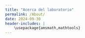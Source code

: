 ```yaml
---
title: "Acerca del laboratorio"
permalink: /About/
date: 2024-09-30
header-includes: |
    \usepackage{amsmath,mathtools}
---
```

<script
  src="https://cdn.mathjax.org/mathjax/latest/MathJax.js?config=TeX-AMS-MML_HTMLorMML"
  type="text/javascript">
</script>

<html>
<head>
    <style>
        h1 {
            text-align: center;
            color: rgba(72, 133, 45, 0.76);
        }

        .container {
          max-width: 900px;
          margin: 20px auto;
          display: flex;
          flex-wrap: wrap;
          justify-content: space-between;
        }

        /* El primer .person ocupa todo el ancho para la descripción */
        .container .person:first-child {
          width: 100%;
          text-align: justify;
          margin-bottom: 40px;
          box-sizing: border-box;
        }

        /* Los demás perfiles ocupan 30% para 3 por fila */
        .container .person:not(:first-child) {
          width: 30%;
          margin-bottom: 40px;
          text-align: center;
          box-sizing: border-box;
        }

        .person img {
          width: 150px;
          height: 150px;
          object-fit: cover;
          border-radius: 50%;
          margin-bottom: 10px;
        }

        .person h3 {
          margin: 0 0 5px 0;
          font-size: 1.1em;
          color: #333;
        }

        .person p {
          margin: 0;
          color: #555;
          line-height: 1.4em;
        }

        a {
          color: #318233;
          text-decoration: none;
        }
        a:hover {
          text-decoration: underline;
        }

        hr {
          border: none;
          height: 1px;
          background-color: #CCCCCC;
          margin: 20px 0;
        }

        @media (max-width: 768px) {
          .container .person:not(:first-child) {
            width: 45%;
          }
        }

        @media (max-width: 480px) {
          .container .person:not(:first-child) {
            width: 100%;
          }
        }
    </style>
</head>
<body>

<hr>
<h1>Acerca del laboratorio</h1>
<hr>

<div class="container">

  <!-- Bloque de descripción original -->
  <div class="person">
    <div class="info">
      <p>El Laboratorio Virtual de Matemáticas es una iniciativa de varios profesores de los programas de Matemáticas y Ciencias de la Computación, creada con el objetivo de complementar los cursos del Departamento de Matemáticas a través de herramientas computacionales que faciliten la comprensión de conceptos matemáticos y su aplicación en problemas prácticos.</p>
      <p>En esta fase inicial, se está recopilando material proporcionado por los docentes del Departamento de Matemáticas. Las versiones alfa (2024) y beta (2025) del Laboratorio Virtual fueron desarrolladas y editadas por Yessica Trujillo, Carlos Nosa, Juan Galvis, Francisco Gómez, Freddy Hernández, Eduards Chipatecua y Sergio Nuñez, con el apoyo del Área Curricular de Matemáticas, bajo la dirección de Carolina Neira, durante los años 2023 y 2024.</p>
      <p>Para cualquier duda, sugerencia o comentario, pueden contactarnos en: <a href="mailto:labmatecc_bog@unal.edu.co">labmatecc_bog@unal.edu.co</a>.</p>
    </div>
  </div>

  <div class="person">
    <a href="https://sites.google.com/view/jgalvis/">
      <img src="https://labmatecc.github.io/images/juan_galvis.jpeg" alt="Juan Galvis">
    </a>
    <h3><a href="https://sites.google.com/view/jgalvis/">Juan Galvis</a></h3>
    <p>Docente a cargo</p>
    <p><a href="mailto:jcgalvisa@unal.edu.co">jcgalvisa@unal.edu.co</a></p>
  </div>

  <div class="person">
    <a href="https://sites.google.com/site/fagomezj/">
      <img src="https://labmatecc.github.io/images/francisco_gomez.jpeg" alt="Francisco Gómez">
    </a>
    <h3><a href="https://sites.google.com/site/fagomezj/">Francisco Gómez</a></h3>
    <p>Docente colaborador</p>
    <p><a href="mailto:fagomezj@unal.edu.co">fagomezj@unal.edu.co</a></p>
  </div>

  <div class="person">
    <a href="https://sites.google.com/unal.edu.co/fohernandezr">
      <img src="https://labmatecc.github.io/images/freddy_hernandez.png" alt="Freddy Hernández">
    </a>
    <h3><a href="https://sites.google.com/unal.edu.co/fohernandezr">Freddy Hernández</a></h3>
    <p>Docente colaborador</p>
    <p><a href="mailto:fohernandezr@unal.edu.co">fohernandezr@unal.edu.co</a></p>
  </div>

  <div class="person">
    <a href="#">
      <img src="https://labmatecc.github.io/images/carolina_neira.jpeg" alt="Carolina Neira">
    </a>
    <h3><a href="#">Carolina Neira</a></h3>
    <p>Dirección académica</p>
    <p><a href="mailto:cneiraj@unal.edu.co">cneiraj@unal.edu.co</a></p>
  </div>
  
  <div class="person">
    <a href="https://ytrujillol.github.io/">
      <img src="https://labmatecc.github.io/images/yessica_trujillo.jpg" alt="Yessica Trujillo">
    </a>
    <h3><a href="https://ytrujillol.github.io/">Yessica Trujillo</a></h3>
    <p>Colaboradora</p>
    <p><a href="mailto:ytrujillol@unal.edu.co">ytrujillol@unal.edu.co</a></p>
  </div>

  <div class="person">
    <a href="https://cnosa.github.io/">
      <img src="https://labmatecc.github.io/images/carlos_nosa.jpg" alt="Carlos Nosa">
    </a>
    <h3><a href="https://cnosa.github.io/">Carlos Nosa</a></h3>
    <p>Colaborador</p>
    <p><a href="mailto:cnosa@unal.edu.co">cnosa@unal.edu.co</a></p>
  </div>

  <div class="person">
    <a href="https://eguar11011.github.io/">
      <img src="https://labmatecc.github.io/images/eduards_mendez.jpg" alt="Eduards Mendez">
    </a>
    <h3><a href="https://eguar11011.github.io/">Eduards Mendez</a></h3>
    <p>Colaborador</p>
    <p><a href="mailto:emendezc@unal.edu.co">emendezc@unal.edu.co</a></p>
  </div>

  <div class="person">
    <a href="#">
      <img src="https://labmatecc.github.io/images/sergio_nunez.png" alt="Sergio Nuñez">
    </a>
    <h3><a href="#">Sergio Nuñez</a></h3>
    <p>Colaborador</p>
    <p><a href="mailto:snunezs@unal.edu.co">snunezs@unal.edu.co</a></p>
  </div>
</div>

</body>
</html>